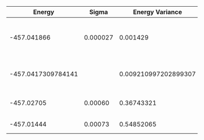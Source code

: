 | Energy             | Sigma    | Energy Variance      | DOF | Einf | Method                              | Reference |
|--------------------|----------|----------------------|-----|------|-------------------------------------|-----------|
| -457.041866        | 0.000027 | 0.001429             | 144 | 0    | 2D Recurrent Neural Network (2DRNN) | [paper](https://journals.aps.org/prresearch/abstract/10.1103/PhysRevResearch.2.023358) [code](https://github.com/mhibatallah/RNNWavefunctions) |
| -457.0417309784141 |          | 0.009210997202899307 | 144 | 0    | DMRG (bond dimension = 1024)        | [code](https://github.com/varbench/methods/blob/main/scripts/TFIsing/square_144_O_3/dmrg.sh) |
| -457.02705         | 0.00060  | 0.36743321           | 144 | 0    | RBM (alpha = 1)                     | [code](https://github.com/varbench/methods/blob/main/scripts/TFIsing/square_144_O_3/vmc_rbm.sh) |
| -457.01444         | 0.00073  | 0.54852065           | 144 | 0    | Jastrow baseline                    | [code](https://github.com/varbench/methods/blob/main/scripts/TFIsing/square_144_O_3/vmc_jastrow.sh) |

